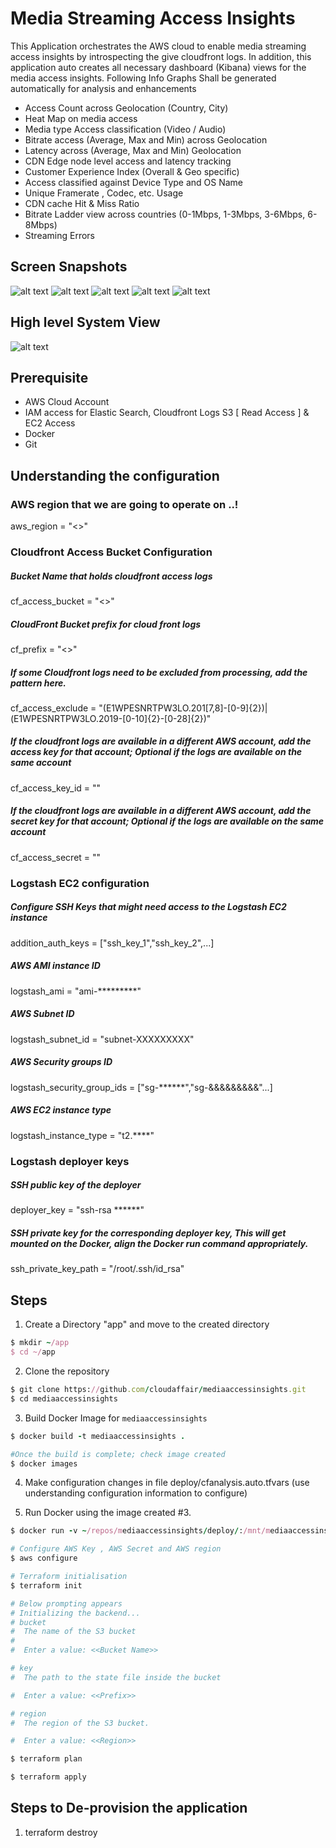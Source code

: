 # Media Streaming Access Insights
This Application orchestrates the AWS cloud to enable media streaming access insights by introspecting the give cloudfront logs. 
In addition, this application auto creates all necessary dashboard (Kibana) views for the media access insights.
Following Info Graphs Shall be generated automatically for analysis and enhancements

* Access Count across Geolocation (Country, City)
* Heat Map on media access
* Media type Access classification (Video / Audio)
* Bitrate access (Average, Max and Min) across Geolocation
* Latency across (Average, Max and Min) Geolocation
* CDN Edge node level access and latency tracking
* Customer Experience Index (Overall & Geo specific)
* Access classified against Device Type and OS Name
* Unique Framerate , Codec, etc. Usage
* CDN cache Hit & Miss Ratio
* Bitrate Ladder view across countries (0-1Mbps, 1-3Mbps, 3-6Mbps, 6-8Mbps)
* Streaming Errors

## Screen Snapshots
![alt text](https://github.com/cloudaffair/mediaaccessinsights/blob/master/misc/Screenshot1.png)
![alt text](https://github.com/cloudaffair/mediaaccessinsights/blob/master/misc/Screenshot2.png)
![alt text](https://github.com/cloudaffair/mediaaccessinsights/blob/master/misc/Screenshot3.png)
![alt text](https://github.com/cloudaffair/mediaaccessinsights/blob/master/misc/Screenshot4.png)
![alt text](https://github.com/cloudaffair/mediaaccessinsights/blob/master/misc/Screenshot5.png)


## High level System View
![alt text](https://github.com/cloudaffair/mediaaccessinsights/blob/master/misc/media_access_insights_schematic_view.png)

## Prerequisite
* AWS Cloud Account
* IAM access for Elastic Search, Cloudfront Logs S3 [ Read Access ] & EC2 Access
* Docker
* Git

## Understanding the configuration

### AWS region that we are going to operate on ..!
aws_region = "<<AWS Region>>"

### Cloudfront Access Bucket Configuration
##### Bucket Name that holds cloudfront access logs
cf_access_bucket = "<<Bucket Name>>"
##### CloudFront Bucket prefix for cloud front logs
cf_prefix = "<<Prefix>>"
##### If some Cloudfront logs need to be excluded from processing, add the pattern here.
cf_access_exclude = "(E1WPESNRTPW3LO.201[7,8]-[0-9]{2})|(E1WPESNRTPW3LO.2019-[0-10]{2}-[0-28]{2})"
##### If the cloudfront logs are available in a different AWS account, add the access key for that account; Optional if the logs are available on the same account 
cf_access_key_id = ""
##### If the cloudfront logs are available in a different AWS account, add the secret key for that account; Optional if the logs are available on the same account
cf_access_secret = ""

### Logstash EC2 configuration
##### Configure SSH Keys that might need access to the Logstash EC2 instance
addition_auth_keys = ["ssh_key_1","ssh_key_2",...]
##### AWS AMI instance ID
logstash_ami = "ami-*********"
##### AWS Subnet ID
logstash_subnet_id = "subnet-XXXXXXXXX"
##### AWS Security groups ID
logstash_security_group_ids = ["sg-******","sg-&&&&&&&&&"...]
##### AWS EC2 instance type
logstash_instance_type = "t2.****"

### Logstash deployer keys
##### SSH public key of the deployer
deployer_key = "ssh-rsa ******"

##### SSH private key for the corresponding deployer key, This will get mounted on the Docker, align the Docker run command appropriately.
ssh_private_key_path = "/root/.ssh/id_rsa"

## Steps
1. Create a Directory "app" and move to the created directory
```ruby
$ mkdir ~/app
$ cd ~/app
```
2. Clone the repository
```ruby
$ git clone https://github.com/cloudaffair/mediaaccessinsights.git
$ cd mediaaccessinsights
```
3. Build Docker Image for `mediaaccessinsights`  
```ruby
$ docker build -t mediaaccessinsights .

#Once the build is complete; check image created
$ docker images
```
4. Make configuration changes in file deploy/cfanalysis.auto.tfvars 
(use understanding configuration information to configure)

5. Run Docker using the image created #3. 
```ruby
$ docker run -v ~/repos/mediaaccessinsights/deploy/:/mnt/mediaaccessinsights/deploy/ -v ~/.ssh/:/root/.ssh/ -it mediaaccesssinsights:latest /bin/bash 

# Configure AWS Key , AWS Secret and AWS region
$ aws configure

# Terraform initialisation
$ terraform init

# Below prompting appears
# Initializing the backend...
# bucket
#  The name of the S3 bucket
#
#  Enter a value: <<Bucket Name>>

# key
#  The path to the state file inside the bucket

#  Enter a value: <<Prefix>>

# region
#  The region of the S3 bucket.

#  Enter a value: <<Region>>

$ terraform plan

$ terraform apply
```

## Steps to De-provision the application

1. terraform destroy